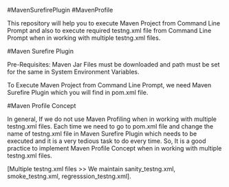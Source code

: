 #MavenSurefirePlugin 
#MavenProfile

This repository will help you to execute Maven Project from Command Line Prompt and 
also to execute required testng.xml file from Command Line Prompt when in working with multiple testng.xml files.

#Maven Surefire Plugin

Pre-Requisites:
Maven Jar Files must be downloaded and path must be set for the same in System Environment Variables.

To Execute Maven Project from Command Line Prompt, we need Maven Surefire Plugin which you will find in pom.xml file.

#Maven Profile Concept

In general, If we do not use Maven Profiling when in working with multiple testng.xml files. 
Each time we need to go to pom.xml file and change the name of testng.xml file in Maven Surefire Plugin which needs to be executed and it is a very tedious task to do every time.
So, It is a good practice to implement Maven Profile Concept when in working with multiple testng.xml files.

[Multiple testng.xml files >> We maintain sanity_testng.xml, smoke_testng.xml, regresssion_testng.xml].

